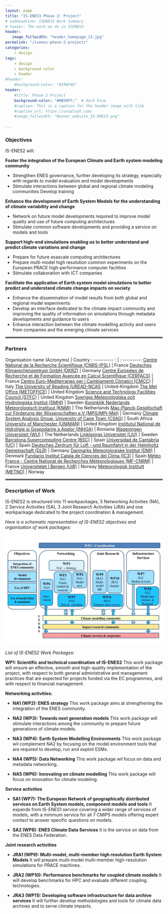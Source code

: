 ```yaml
---
layout: page
title: "IS-ENES3 Phase 2: Project"
# subheadline: ISENES3 Work Summary
# teaser: The work we do in ISENES3
header:
   image_fullwidth: "header_homepage_13.jpg"
permalink: "/isenes-phase-2-project/"
categories:
    - design
tags:
    - design
    - background color
    - header
#header:
    #background-color: "#186F4D"
header:
    #title: Phase 2 Project
    background-color: "#0B59FF;"  # dark blue
    #caption: This is a caption for the header image with link
    #caption_url: https://unsplash.com/
    #image_fullwidth: "Banner_website_IS-ENES3.png"

---
```


### Objectives

IS-ENES2 will:

**Foster the integration of the European Climate and Earth system modeling community**
- Strengthen ENES governance, further developing its strategy, especially with regards to model evaluation and model developments
- Stimulate interactions between global and regional climate modeling communities
Develop training

**Enhance the development of Earth System Models for the understanding of climate variability and change**
- Network on future model developments required to improve model quality and use of future computing architectures
- Stimulate common software developments and providing a service on models and tools

**Support high-end simulations enabling us to better understand and predict climate variations and change**
- Prepare for future exascale computing architectures
- Prepare multi-model high resolution common experiments on the European PRACE high-performance computer facilities
- Stimulate collaboration with ICT companies

**Facilitate the application of Earth system model simulations to better predict and understand climate change impacts on society**
- Enhance the dissemination of model results from both global and regional model experiments
- Develop an interface dedicated to the climate impact community and improving the quality of information on simulations through metadata developments and guidance to users
- Enhance interaction between the climate modelling activity and users from companies and the emerging climate services

<hr style="border:2px solid gray">

### Partners

Organisation name (Acronyms) | Country
: ---------- : | : ---------:
[Centre National de la Recherche Scientifique (CNRS-IPSL)](https://www.cnrs.fr/)	| France
[Deutsches Klimarechenzentrum GmbH (DKRZ)](https://www.dkrz.de/de)	| Germany
[Centre Européen de Recherche et de Formation Avancée en Calcul Scientifique (CERFACS)](https://cerfacs.fr/en/) | France
[Centro Euro-Mediterraneo per i Cambiamenti Climatici	(CMCC)](https://www.cmcc.it/) |	Italy
[The University of Reading (UREAD-NCAS](http://www.reading.ac.uk/) | United-Kingdom
[The Met Office (METOFFICE)](https://www.metoffice.gov.uk/) | United Kingdom
[Science and Technology Facilities Council	(STFC)](https://www.ukri.org/councils/stfc/) | United Kingdom
[Sveriges Meteorologiska och Hydrologiska Institut (SMHI)](https://www.smhi.se/q/Stockholm/2673730) | Sweden
[Koninklijk Nederlands Meteorologisch Instituut (KNMI)](https://www.knmi.nl/home) | The Netherlands
[Max-Planck-Gesellschaft zur Förderung der Wissenschaften e.V (MPG/MPI-Met)](https://mpimet.mpg.de/startseite) |	Germany
[Climate System Analysis Group, University of Cape Town (CSAG)](https://www.csag.uct.ac.za/) | South Africa
[University of Manchester (UNIMAN)](https://www.manchester.ac.uk/) | United Kingdom
[Institutul National de Hidroligie si Gospodarire a Apelor (INHGA)](http://www.inhga.ro/) | Romania
[Wageningen Universiteit	(WU)](https://www.wur.nl/en/wageningen-university.htm) | The Netherlands 
[Linköpings Universitet (LIU)](https://liu.se/en) | Sweden
[Barcelona Supercomputing Centre (BSC)](https://www.bsc.es/) | Spain
[Universidad de Cantabria (UC)](https://web.unican.es/en/Pages/default.aspx) | Spain
[Deutsches Zentrum für Luft - und Raumfahrt in der Helmholtz Gemeinschaft (DLR)](https://www.dlr.de/EN/Home/home_node.html) | Germany
[Danmarks Meteorologiske Institut (DMI)](https://www.dmi.dk/) | Denmark
[Fundacio Institut Catala de Ciencies del Clima (IC3)](https://www.isglobal.org/) | Spain
[Météo France - Centre National de Recherches Météorologiques (MF-CNRM)](https://meteofrance.com/) | France
[Universitetet I Bergen (UiB)](https://www.uib.no/en) | Norway
[Meteorologisk Institutt (METNO)](https://www.met.no/) | Norway

<hr style="border:2px solid gray">

### Description of Work

IS-ENES2 is structured into 11 workpackages, 5 Networking Activities (NA), 2 Service Activities (SA), 3 Joint Research Activities (JRA) and one workpackage dedicated to the project coordination & management.

*Here is a schematic representation of IS-ENES2 objectives and organisation of work packages:*

![diagram](../images/Diagram_IS-ENES3_DoW.png)

*List of IS-ENES2 Work Packages:*

**WP1: Scientific and technical coordination of IS-ENES2**
This work package will ensure an effective, smooth and high-quality implementation of the project, with respect to both general administrative and management practices that are expected for projects funded via the EC programmes, and with respect to financial management.

**Networking activities:**

- **NA1 (WP2): ENES strategy**
This work package aims at strengthening the integration of the ENES community.

- **NA2 (WP3): Towards next generation models**
This work package will stimulate interactions among the community to prepare future generations of climate models.

- **NA3 (WP4): Earth System Modelling Environments**
This work package wil complement NA2 by focusing on the model environment tools that are required to develop, run and exploit ESMs.

- **NA4 (WP5): Data Networking**
This work package wil focus on data and metadata networking.

- **NA5 (WP6): Innovating on climate modelling**
This work package will focus on innovation for climate modeling.


**Service activities**

- **SA1 (WP7): The European Network of geographically distributed services on Earth System models, component models and tools**
It expands from IS-ENES1 service covering a wider range of services of models, with a minimum service for all 7 CMIP5 models offering expert contact to answer specific questions on models.

- **SA2 (WP8): ENES Climate Data Services**
It is the service on data from the ENES Data Federation.


**Joint research activities**

- **JRA1 (WP9): Multi-model, multi-member high resolution Earth System Models**
It will prepare multi-model multi-member high-resolution simulations for PRACE machines.

- **JRA2 (WP10): Performance benchmarks for coupled climate models**
It will develop benchmarks for HPC and evaluate different coupling technologies.

- **JRA3 (WP11): Developing software infrastructure for data archive services**
It will further develop methodologies and tools for climate data archives and to serve climate impacts.

